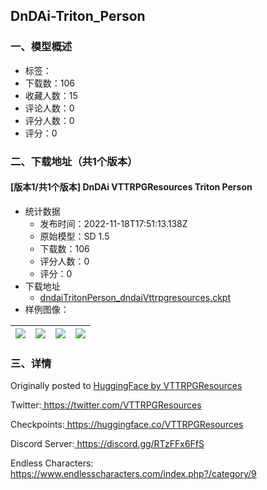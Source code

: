 ## DnDAi-Triton_Person
### 一、模型概述

- 标签：
- 下载数：106
- 收藏人数：15
- 评论人数：0
- 评分人数：0
- 评分：0

### 二、下载地址（共1个版本）

#### [版本1/共1个版本] DnDAi VTTRPGResources Triton Person

- 统计数据
  - 发布时间：2022-11-18T17:51:13.138Z
  - 原始模型：SD 1.5
  - 下载数：106
  - 评分人数：0
  - 评分：0
- 下载地址
  - [dndaiTritonPerson_dndaiVttrpgresources.ckpt](https://civitai.com/api/download/models/176)
- 样例图像：

| <img src="https://image.civitai.com/xG1nkqKTMzGDvpLrqFT7WA/556a9a95-3b93-4ec9-7fca-622159168200/width=450/8247.jpeg" /> | <img src="https://image.civitai.com/xG1nkqKTMzGDvpLrqFT7WA/8043e8fc-2659-48bc-31db-8eefeb3e2100/width=450/8246.jpeg" /> | <img src="https://image.civitai.com/xG1nkqKTMzGDvpLrqFT7WA/5d89c2ca-b9b4-4d80-9337-b643e4c3f300/width=450/8245.jpeg" /> | <img src="https://image.civitai.com/xG1nkqKTMzGDvpLrqFT7WA/e1e6c02e-ed7d-4f63-b10e-cbcd00072100/width=450/8244.jpeg" /> |
| ---- | ---- | ---- | ---- |


### 三、详情
<p>Originally posted to <a href="https://huggingface.co/VTTRPGResources/DnDAi-Triton_Person" rel="ugc" target="_blank">HuggingFace by VTTRPGResources</a></p><p>Twitter:<a href="https://twitter.com/VTTRPGResources" rel="ugc" target="_blank"> https://twitter.com/VTTRPGResources</a></p><p>Checkpoints:<a href="https://huggingface.co/VTTRPGResources" rel="ugc" target="_blank"> https://huggingface.co/VTTRPGResources</a></p><p>Discord Server:<a href="https://discord.gg/RTzFFx6FfS" rel="ugc" target="_blank"> https://discord.gg/RTzFFx6FfS</a></p><p>Endless Characters:<a href="https://www.endlesscharacters.com/index.php?/category/9" rel="ugc" target="_blank"> https://www.endlesscharacters.com/index.php?/category/9</a></p>